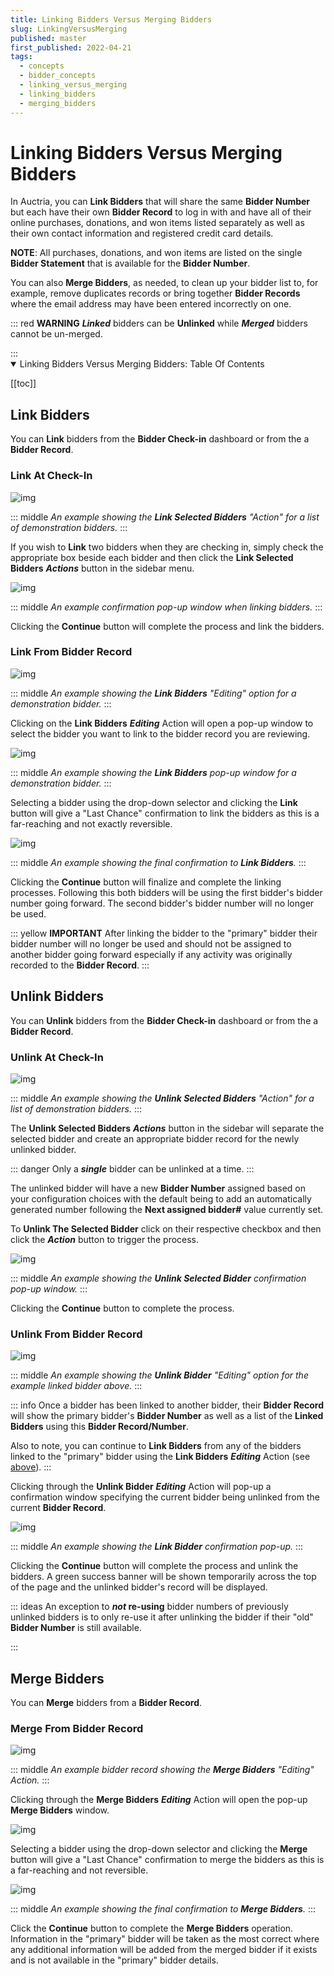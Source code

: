 ```yaml
---
title: Linking Bidders Versus Merging Bidders
slug: LinkingVersusMerging
published: master
first_published: 2022-04-21
tags:
  - concepts
  - bidder_concepts
  - linking_versus_merging
  - linking_bidders
  - merging_bidders
---
```


# Linking Bidders Versus Merging Bidders <New/>

In Auctria, you can **Link Bidders** that will share the same **Bidder Number** but each have their own **Bidder Record** to log in with and have all of their online purchases, donations, and won items listed separately as well as their own contact information and registered credit card details.

**NOTE**: All purchases, donations, and won items are listed on the single **Bidder Statement** that is available for the **Bidder Number**.

You can also **Merge Bidders**, as needed, to clean up your bidder list to, for example, remove duplicates records or bring together **Bidder Records** where the email address may have been entered incorrectly on one.

::: red
**WARNING**
**_Linked_** bidders can be **Unlinked** while **_Merged_** bidders cannot be un-merged.

<Linked slug="LinkMergeBidders"/>
:::

<HRDiv/>

<details open>
  <summary class="title">Linking Bidders Versus Merging Bidders: Table Of Contents</summary>

  [[toc]]

</details>

<HRDiv/>

## Link Bidders

You can **Link** bidders from the **Bidder Check-in** dashboard or from the a **Bidder Record**.

### Link At Check-In

![img](./index.assets/BidderCheckInDashboard_LinkBidders.png)

::: middle
*An example showing the __Link Selected Bidders__ "Action" for a list of demonstration bidders.*
:::

If you wish to **Link** two bidders when they are checking in, simply check the appropriate box beside each bidder and then click the **Link Selected Bidders** **_Actions_** button in the sidebar menu.

![img](./index.assets/CheckIn_LinkBiddersConfirmation.png)

::: middle
*An example confirmation pop-up window when linking bidders.*
:::

Clicking the **Continue** button will complete the process and link the bidders.

### Link From Bidder Record

![img](./index.assets/BidderRecord_LinkBidder.png)

::: middle
*An example showing the __Link Bidders__ "Editing" option for a demonstration bidder.*
:::

Clicking on the **Link Bidders** **_Editing_** Action will open a pop-up window to select the bidder you want to link to the bidder record you are reviewing.

![img](./index.assets/LinkBidders.png)

::: middle
*An example showing the __Link Bidders__ pop-up window for a demonstration bidder.*
:::

Selecting a bidder using the drop-down selector and clicking the **Link** button will give a "Last Chance" confirmation to link the bidders as this is a far-reaching and not exactly reversible.

![img](./index.assets/LastChance_LinkBidders.png)

::: middle
*An example showing the final confirmation to __Link Bidders__.*
:::

Clicking the **Continue** button will finalize and complete the linking processes. Following this both bidders will be using the first bidder's bidder number going forward. The second bidder's bidder number will no longer be used.

::: yellow
**IMPORTANT**
After linking the bidder to the "primary" bidder their bidder number will no longer be used and should not be assigned to another bidder going forward especially if any activity was originally recorded to the **Bidder Record**.
:::

<HRDiv/>

## Unlink Bidders

You can **Unlink** bidders from the **Bidder Check-in** dashboard or from the a **Bidder Record**.

### Unlink At Check-In

![img](./index.assets/CheckIn_UnlinkBidders.png)

::: middle
*An example showing the __Unlink Selected Bidders__ "Action" for a list of demonstration bidders.*
:::

The **Unlink Selected Bidders** **_Actions_** button in the sidebar will separate the selected bidder and create an appropriate bidder record for the newly unlinked bidder.

::: danger
Only a **_single_** bidder can be unlinked at a time.
:::

The unlinked bidder will have a new **Bidder Number** assigned based on your configuration choices with the default being to add an automatically generated number following the **Next assigned bidder#** value currently set.

<Linked slug="Concepts_BidderNumbers" anchor="assigning-bidder-numbers"/>

To **Unlink The Selected Bidder** click on their respective checkbox and then click the **_Action_** button to trigger the process.

![img](./index.assets/CheckIn_UnlinkBidderConfirmation.png)

::: middle
*An example showing the __Unlink Selected Bidder__ confirmation pop-up window.*
:::

Clicking the **Continue** button to complete the process.

### Unlink From Bidder Record

![img](./index.assets/UnlinkBidder.png)

::: middle
*An example showing the __Unlink Bidder__ "Editing" option for the example linked bidder above.*
:::

::: info
Once a bidder has been linked to another bidder, their **Bidder Record** will show the primary bidder's **Bidder Number** as well as a list of the **Linked Bidders** using this **Bidder Record/Number**.

Also to note, you can continue to **Link Bidders** from any of the bidders linked to the "primary" bidder using the **Link Bidders** **_Editing_** Action (see [above](./#link-from-bidder-record)).
:::

Clicking through the **Unlink Bidder** **_Editing_** Action will pop-up a confirmation window specifying the current bidder being unlinked from the current **Bidder Record**.

![img](./index.assets/UnlinkBidderConfirmation.png)

::: middle
*An example showing the __Link Bidder__ confirmation pop-up.*
:::

Clicking the **Continue** button will complete the process and unlink the bidders. A green success banner will be shown temporarily across the top of the page and the unlinked bidder's record will be displayed.

::: ideas
An exception to **_not_ re-using** bidder numbers of previously unlinked bidders is to only re-use it after unlinking the bidder if their "old" **Bidder Number** is still available.

<Linked slug="EditBidderDetails"/>
:::

<HRDiv/>

## Merge Bidders

You can **Merge** bidders from a **Bidder Record**.

### Merge From Bidder Record

![img](./index.assets/BidderRecord_MergeBidders.png)

::: middle
*An example bidder record showing the __Merge Bidders__ "Editing" Action.*
:::

Clicking through the **Merge Bidders** **_Editing_** Action will open the pop-up **Merge Bidders** window.

![img](./index.assets/MergeBidderSelector.png)

Selecting a bidder using the drop-down selector and clicking the **Merge** button will give a "Last Chance" confirmation to merge the bidders as this is a far-reaching and not reversible.

![img](./index.assets/LastChanceMergeBiddersConfirmation.png)

::: middle
*An example showing the final confirmation to __Merge Bidders__.*
:::

Click the **Continue** button to complete the **Merge Bidders** operation. Information in the "primary" bidder will be taken as the most correct where any additional information will be added from the merged bidder if it exists and is not available in the "primary" bidder details.

<ChildPages/>
<Revised text="Added" date="2022-04-21"/>
